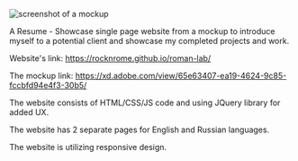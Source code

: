 ![screenshot of a mockup](https://github.com/rocknrome/roman-lab/assets/126816805/c6e4dac0-a27c-4cb3-9fde-02686f5cdd8c)

A Resume - Showcase single page website from a mockup to introduce myself to a potential client and showcase my completed projects and work. 

Website's link: https://rocknrome.github.io/roman-lab/

The mockup link: https://xd.adobe.com/view/65e63407-ea19-4624-9c85-fccbfd94e4f3-30b5/

The website consists of HTML/CSS/JS code and using JQuery library for added UX. 

The website has 2 separate pages for English and Russian languages. 

The website is utilizing responsive design. 
